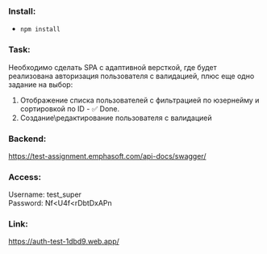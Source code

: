 ### Install:

- `npm install`

### Task:

Необходимо сделать SPA с адаптивной версткой, где будет реализована авторизация пользователя с валидацией, плюс еще одно задание на выбор:
1. Отображение списка пользователей с фильтрацией по юзернейму и сортировкой по ID - :white_check_mark: Done.
2. Создание\редактирование пользователя с валидацией 
 
### Backend:
https://test-assignment.emphasoft.com/api-docs/swagger/

### Access:
Username: test_super <br/>
Password: Nf<U4f<rDbtDxAPn 

### Link:
https://auth-test-1dbd9.web.app/
